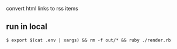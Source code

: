 convert html links to rss items

## run in local

`$ export $(cat .env | xargs) && rm -f out/* && ruby ./render.rb`
